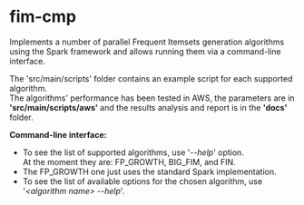 # fim-cmp

Implements a number of parallel Frequent Itemsets generation algorithms using the Spark framework and allows running them via a command-line interface.

The 'src/main/scripts' folder contains an example script for each supported algorithm.<br/>
The algorithms' performance has been tested in AWS, the parameters are in **'src/main/scripts/aws'** and the results analysis and report is in the **'docs'** folder.

**Command-line interface:**
  * To see the list of supported algorithms, use '_--help_' option. <br/>
   At the moment they are: FP_GROWTH, BIG_FIM, and FIN. <br/>
  * The FP_GROWTH one just uses the standard Spark implementation.
  * To see the list of available options for the chosen algorithm, use '_\<algorithm name> --help_'.

 
 
